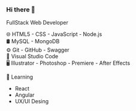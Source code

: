 ### Hi there 👋

FullStack Web Developer

🌐 HTML5 - CSS - JavaScript - Node.js    
🛢 MySQL - MongoDB    
⚙️ Git - GitHub - Swagger  
🔧 Visual Studio Code  
🖥 Illustrator - Photoshop - Premiere - After Effects   



🌱 Learning
- React
- Angular
- UX/UI Desing
